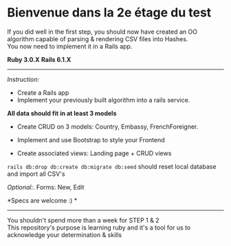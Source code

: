 # Bienvenue dans la 2e étage du test

If you did well in the first step, you should now have created an OO algorithm capable of parsing & rendering CSV files into Hashes.  
You now need to implement it in a Rails app.

**Ruby 3.0.X**
**Rails 6.1.X**

----------

*Instruction:*  

- Create a Rails app
- Implement your previously built algorithm into a rails service. 


**All data should fit in at least 3 models**
- Create CRUD on 3 models: Country, Embassy, FrenchForeigner. 

- Implement and use Bootstrap to style your Frontend  
- Create associated views: Landing page + CRUD views  


`rails db:drop db:create db:migrate db:seed` should reset local database and import all CSV's  

*Optional:*. 
Forms: New, Edit  

*Specs are welcome :) *  

-----------

You shouldn't spend more than a week for STEP 1 & 2  
This repository's purpose is learning ruby and it's a tool for us to acknowledge your determination & skills  

